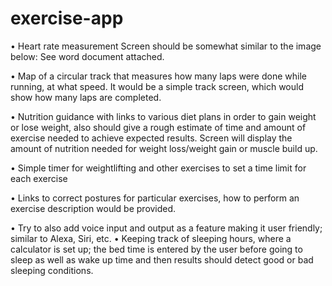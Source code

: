 # exercise-app

•	Heart rate measurement 
Screen should be somewhat similar to the image below: See word document attached.
                                          
•	Map of a circular track that measures how many laps were done while running, at what speed. It would be a simple track screen, which would show how many laps are completed.
 
•	Nutrition guidance with links to various diet plans in order to gain weight or lose weight, also should give a rough estimate of time and amount of exercise needed to achieve expected results.
Screen will display the amount of nutrition needed for weight loss/weight gain or muscle build up.
		

•	Simple timer for weightlifting and other exercises to set a time limit for each exercise 
                
•	Links to correct postures for particular exercises, how to perform an exercise description would be provided.
 
•	Try to also add voice input and output as a feature making it user friendly; similar to Alexa, Siri, etc.
•	Keeping track of sleeping hours, where a calculator is set up; the bed time is entered by the user before going to sleep as well as wake up time and then results should detect good or bad sleeping conditions. 
